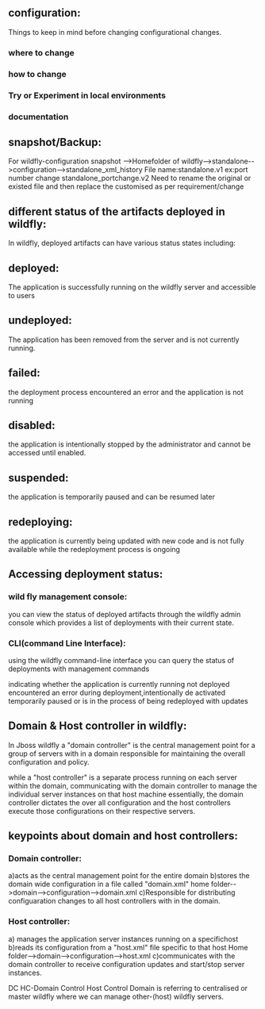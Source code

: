 ## configuration:
Things to keep in mind before changing configurational changes.
### where to change
### how to change
### Try or Experiment in local environments
### documentation


## snapshot/Backup:

For wildfly-configuration snapshot
-->Homefolder of wildfly-->standalone-->configuration-->standalone_xml_history
File name:standalone.v1
ex:port number change
standalone_portchange.v2
Need to rename the original or existed file and then replace the customised as per requirement/change

## different status of the artifacts deployed in wildfly:
In wildfly, deployed artifacts can have various status states including:

## deployed:
The application is successfully running on the wildfly server and accessible to users

## undeployed:
The application has been removed from the server and is not currently running.

## failed:
the deployment process encountered an error and the application is not running

## disabled:
the application is intentionally stopped by the administrator and cannot be accessed until enabled.

## suspended: 
the application is temporarily paused and can be resumed later

## redeploying: 
the application is currently being updated with new code and is not fully available while the redeployment process is ongoing

## Accessing deployment status:

### wild fly management console:

you can view the status of deployed artifacts through the wildfly admin console which provides a list of deployments with their current state.

### CLI(command Line Interface):
using the wildfly command-line interface you can query the status of deployments with management commands

indicating whether the application is currently running not deployed encountered an error during deployment,intentionally de activated temporarily paused or is in the process
of being redeployed with updates

## Domain & Host controller in wildfly:
In Jboss wildfly a "domain controller" is the central management point for a group of servers with in a domain responsible for maintaining the overall configuration and policy.

while a "host controller" is a separate process running on each server within the domain, communicating with the domain controller to manage the individual server instances on that host machine
essentially, the domain controller dictates the over all configuration and the host controllers execute those configurations on their respective servers.

## keypoints about domain and host controllers:

### Domain controller:
a)acts as the central management point for the entire domain
b)stores the domain wide configuration in a file called "domain.xml"
home folder-->domain-->configuration-->domain.xml
c)Responsible for distributing configuaration changes to all host controllers with in the domain.

### Host controller:
a) manages the application server instances running on a specifichost
b)reads its configuration from a "host.xml" file specific to that host
Home folder-->domain-->configuration-->host.xml
c)communicates with the domain controller to receive configuration updates and start/stop server instances.

DC HC-Domain Control Host Control
Domain is referring to centralised or master wildfly where we can manage other-(host) wildfly servers.